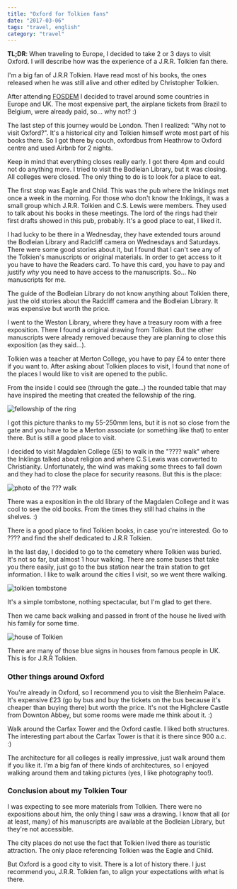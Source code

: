 ```yaml
---
title: "Oxford for Tolkien fans"
date: "2017-03-06"
tags: "travel, english"
category: "travel"
---
```


**TL;DR**: When traveling to Europe, I decided to take 2 or 3 days to visit
Oxford. I will describe how was the experience of a J.R.R. Tolkien fan there.

I'm a big fan of J.R.R Tolkien. Have read most of his books, the ones released
when he was still alive and other edited by Christopher Tolkien.

After attending [FOSDEM](http://fosdem.org) I decided to travel around some
countries in Europe and UK. The most expensive part, the airplane tickets from
Brazil to Belgium, were already paid, so... why not? :)

The last step of this journey would be London. Then I realized: "Why not to
visit Oxford?". It's a historical city and Tolkien himself wrote most part of
his books there. So I got there by couch, oxfordbus from Heathrow to Oxford
centre and used Airbnb for 2 nights.

Keep in mind that everything closes really early. I got there 4pm and could not
do anything more. I tried to visit the Bodleian Library, but it was closing. All
colleges were closed. The only thing to do is to look for a place to eat.

The first stop was Eagle and Child. This was the pub where the Inklings met once
a week in the morning. For those who don't know the Inklings, it was a small
group which J.R.R. Tolkien and C.S. Lewis were members. They used to talk about
his books in these meetings. The lord of the rings had their first drafts showed
in this pub, probably. It's a good place to eat, I liked it.

I had lucky to be there in a Wednesday, they have extended tours around the
Bodleian Library and Radcliff camera on Wednesdays and Saturdays. There were
some good stories about it, but I found that I can't see any of the Tolkien's
manuscripts or original materials. In order to get access to it you have to have
the Readers card. To have this card, you have to pay and justify *why* you need
to have access to the manuscripts. So... No manuscripts for me.

The guide of the Bodleian Library do not know anything about Tolkien there, just
the old stories about the Radcliff camera and the Bodleian Library. It was
expensive but worth the price.

I went to the Weston Library, where they have a treasury room with a free
exposition. There I found a original drawing from Tolkien. But the other
manuscripts were already removed because they are planning to close this
exposition (as they said...).

Tolkien was a teacher at Merton College, you have to pay £4 to enter there if
you want to. After asking about Tolkien places to visit, I found that none of
the places I would like to visit are opened to the public.

From the inside I could see (through the gate...) the rounded table that may
have inspired the meeting that created the fellowship of the ring.

![fellowship of the ring]()

I got this picture thanks to my 55-250mm lens, but it is not so close from the
gate and you have to be a Merton associate (or something like that) to enter
there. But is still a good place to visit.

I decided to visit Magdalen College (£5) to walk in the "???? walk" where the
Inklings talked about religion and where C.S Lewis was converted to
Christianity. Unfortunately, the wind was making some threes to fall down and
they had to close the place for security reasons. But this is the place:

![photo of the ??? walk]()

There was a exposition in the old library of the Magdalen College and it was
cool to see the old books. From the times they still had chains in the shelves. :)

There is a good place to find Tolkien books, in case you're interested. Go to
???? and find the shelf dedicated to J.R.R Tolkien.

In the last day, I decided to go to the cemetery where Tolkien was buried. It's
not so far, but almost 1 hour walking. There are some buses that take you there
easily, just go to the bus station near the train station to get information. I
like to walk around the cities I visit, so we went there walking.

![tolkien tombstone]()

It's a simple tombstone, nothing spectacular, but I'm glad to get there.

Then we came back walking and passed in front of the house he lived with his
family for some time.

![house of Tolkien]()

There are many of those blue signs in houses from famous people in UK. This is
for J.R.R Tolkien.

### Other things around Oxford

You're already in Oxford, so I recommend you to visit the Blenheim Palace. It's
expensive £23 (go by bus and buy the tickets on the bus because it's cheaper
than buying there) but worth the price. It's not the Highclere Castle from
Downton Abbey, but some rooms were made me think about it. :)

Walk around the Carfax Tower and the Oxford castle. I liked both structures. The
interesting part about the Carfax Tower is that it is there since 900 a.c. :)

The architecture for all colleges is really impressive, just walk around them if
you like it. I'm a big fan of there kinds of architectures, so I enjoyed walking
around them and taking pictures (yes, I like photography too!).

### Conclusion about my Tolkien Tour

I was expecting to see more materials from Tolkien. There were no expositions
about him, the only thing I saw was a drawing. I know that all (or at least,
many) of his manuscripts are available at the Bodleian Library, but they're not
accessible.

The city places do not use the fact that Tolkien lived there as touristic
attraction. The only place referencing Tolkien was the Eagle and Child.

But Oxford is a good city to visit. There is a lot of history there. I just
recommend you, J.R.R. Tolkien fan, to align your expectations with what is
there.

